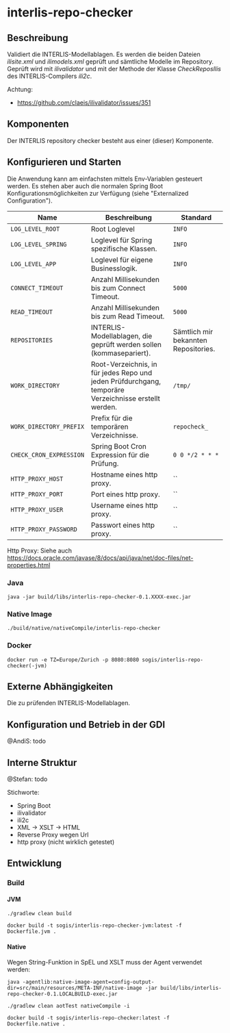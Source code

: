 # interlis-repo-checker

## Beschreibung


Validiert die INTERLIS-Modellablagen. Es werden die beiden Dateien _ilisite.xml_ und _ilimodels.xml_ geprüft und sämtliche Modelle im Repository. Geprüft wird mit _ilivalidator_ und mit der Methode der Klasse _CheckReposIlis_ des INTERLIS-Compilers _ili2c_.

Achtung:
- https://github.com/claeis/ilivalidator/issues/351

## Komponenten

Der INTERLIS repository checker besteht aus einer (dieser) Komponente.

## Konfigurieren und Starten

Die Anwendung kann am einfachsten mittels Env-Variablen gesteuert werden. Es stehen aber auch die normalen Spring Boot Konfigurationsmöglichkeiten zur Verfügung (siehe "Externalized Configuration").

| Name | Beschreibung | Standard |
|-----|-----|-----|
| `LOG_LEVEL_ROOT` | Root Loglevel | `INFO` |
| `LOG_LEVEL_SPRING` | Loglevel für Spring spezifische Klassen. | `INFO` |
| `LOG_LEVEL_APP` | Loglevel für eigene Businesslogik. | `INFO` |
| `CONNECT_TIMEOUT` | Anzahl Millisekunden bis zum Connect Timeout. | `5000` |
| `READ_TIMEOUT` | Anzahl Millisekunden bis zum Read Timeout. | `5000` |
| `REPOSITORIES` | INTERLIS-Modellablagen, die geprüft werden sollen (kommasepariert). | Sämtlich mir bekannten Repositories. |
| `WORK_DIRECTORY` | Root-Verzeichnis, in für jedes Repo und jeden Prüfdurchgang, temporäre Verzeichnisse erstellt werden. | `/tmp/` |
| `WORK_DIRECTORY_PREFIX` | Prefix für die temporären Verzeichnisse. | `repocheck_` |
| `CHECK_CRON_EXPRESSION` | Spring Boot Cron Expression für die Prüfung. | `0 0 */2 * * *` |
| `HTTP_PROXY_HOST` | Hostname eines http proxy. | `` |
| `HTTP_PROXY_PORT` | Port eines http proxy. | `` |
| `HTTP_PROXY_USER` | Username eines http proxy. | `` |
| `HTTP_PROXY_PASSWORD` | Passwort eines http proxy. | `` |

Http Proxy: Siehe auch https://docs.oracle.com/javase/8/docs/api/java/net/doc-files/net-properties.html

### Java

```
java -jar build/libs/interlis-repo-checker-0.1.XXXX-exec.jar
```

### Native Image

```
./build/native/nativeCompile/interlis-repo-checker
```

### Docker


```
docker run -e TZ=Europe/Zurich -p 8080:8080 sogis/interlis-repo-checker(-jvm)
```


## Externe Abhängigkeiten

Die zu prüfenden INTERLIS-Modellablagen. 


## Konfiguration und Betrieb in der GDI

@AndiS: todo

## Interne Struktur

@Stefan: todo

Stichworte:
- Spring Boot
- ilivalidator
- ili2c
- XML -> XSLT -> HTML
- Reverse Proxy wegen Url
- http proxy (nicht wirklich getestet)

## Entwicklung

### Build

#### JVM
```
./gradlew clean build
```

```
docker build -t sogis/interlis-repo-checker-jvm:latest -f Dockerfile.jvm .
```


#### Native

Wegen String-Funktion in SpEL und XSLT muss der Agent verwendet werden:

```
java -agentlib:native-image-agent=config-output-dir=src/main/resources/META-INF/native-image -jar build/libs/interlis-repo-checker-0.1.LOCALBUILD-exec.jar
```

```
./gradlew clean aotTest nativeCompile -i
```

```
docker build -t sogis/interlis-repo-checker:latest -f Dockerfile.native .
```




